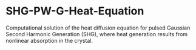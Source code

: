 # SHG-PW-G-Heat-Equation
Computational solution of the heat diffusion equation for pulsed Gaussian Second Harmonic Generation (SHG), where heat generation results from nonlinear absorption in the crystal.
